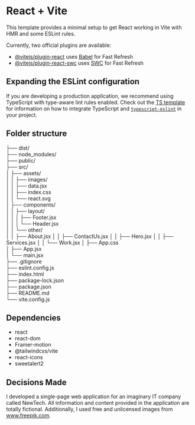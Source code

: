 # React + Vite

This template provides a minimal setup to get React working in Vite with HMR and some ESLint rules.

Currently, two official plugins are available:

- [@vitejs/plugin-react](https://github.com/vitejs/vite-plugin-react/blob/main/packages/plugin-react) uses [Babel](https://babeljs.io/) for Fast Refresh
- [@vitejs/plugin-react-swc](https://github.com/vitejs/vite-plugin-react/blob/main/packages/plugin-react-swc) uses [SWC](https://swc.rs/) for Fast Refresh

## Expanding the ESLint configuration

If you are developing a production application, we recommend using TypeScript with type-aware lint rules enabled. Check out the [TS template](https://github.com/vitejs/vite/tree/main/packages/create-vite/template-react-ts) for information on how to integrate TypeScript and [`typescript-eslint`](https://typescript-eslint.io) in your project.

## Folder structure

├── dist/                      
├── node_modules/             
├── public/                   
├── src/                      
│   ├── assets/               
│   │   ├── images/          
│   │   ├── data.jsx          
│   │   ├── index.css         
│   │   └── react.svg         
│   ├── components/           
│   │   ├── layout/          
│   │   │   ├── Footer.jsx    
│   │   │   └── Header.jsx    
│   │   └── other/           
│   │       ├── About.jsx
│   │       ├── ContactUs.jsx
│   │       ├── Hero.jsx
│   │       ├── Services.jsx
│   │       └── Work.jsx
│   ├── App.css              
│   ├── App.jsx               
│   └── main.jsx            
├── .gitignore               
├── eslint.config.js          
├── index.html               
├── package-lock.json        
├── package.json             
├── README.md                
└── vite.config.js           

## Dependencies

* react
* react-dom
* Framer-motion
* @tailwindcss/vite
* react-icons
* sweetalert2

## Decisions Made

I developed a single-page web application for an imaginary IT company called NewTech. All information and content provided in the application are totally fictional. Additionally, I used free and unlicensed images from www.freepik.com.


